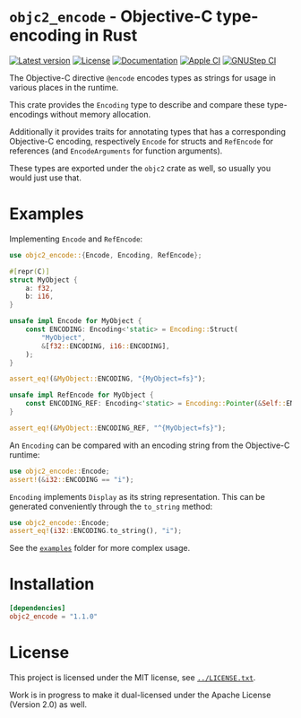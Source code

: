 # `objc2_encode` - Objective-C type-encoding in Rust

[![Latest version](https://badgen.net/crates/v/objc2_encode)](https://crates.io/crates/objc2_encode)
[![License](https://badgen.net/badge/license/MIT/blue)](../LICENSE.txt)
[![Documentation](https://docs.rs/objc2_encode/badge.svg)](https://docs.rs/objc2_encode/)
[![Apple CI](https://github.com/madsmtm/objc2/actions/workflows/apple.yml/badge.svg)](https://github.com/madsmtm/objc2/actions/workflows/apple.yml)
[![GNUStep CI](https://github.com/madsmtm/objc2/actions/workflows/gnustep.yml/badge.svg)](https://github.com/madsmtm/objc2/actions/workflows/gnustep.yml)

The Objective-C directive `@encode` encodes types as strings for usage in
various places in the runtime.

This crate provides the `Encoding` type to describe and compare these
type-encodings without memory allocation.

Additionally it provides traits for annotating types that has a corresponding
Objective-C encoding, respectively `Encode` for structs and `RefEncode` for
references (and `EncodeArguments` for function arguments).

These types are exported under the `objc2` crate as well, so usually you would
just use that.

# Examples

Implementing `Encode` and `RefEncode`:

```rust
use objc2_encode::{Encode, Encoding, RefEncode};

#[repr(C)]
struct MyObject {
    a: f32,
    b: i16,
}

unsafe impl Encode for MyObject {
    const ENCODING: Encoding<'static> = Encoding::Struct(
        "MyObject",
        &[f32::ENCODING, i16::ENCODING],
    );
}

assert_eq!(&MyObject::ENCODING, "{MyObject=fs}");

unsafe impl RefEncode for MyObject {
    const ENCODING_REF: Encoding<'static> = Encoding::Pointer(&Self::ENCODING);
}

assert_eq!(&MyObject::ENCODING_REF, "^{MyObject=fs}");
```

An `Encoding` can be compared with an encoding string from the Objective-C
runtime:

```rust
use objc2_encode::Encode;
assert!(&i32::ENCODING == "i");
```

`Encoding` implements `Display` as its string representation. This can be
generated conveniently through the `to_string` method:

```rust
use objc2_encode::Encode;
assert_eq!(i32::ENCODING.to_string(), "i");
```

See the [`examples`] folder for more complex usage.

# Installation

```toml
[dependencies]
objc2_encode = "1.1.0"
```

# License

This project is licensed under the MIT license, see [`../LICENSE.txt`].

Work is in progress to make it dual-licensed under the Apache License
(Version 2.0) as well.

[`examples`]: https://github.com/madsmtm/objc2/tree/master/objc2_encode/examples
[`../LICENSE.txt`]: https://github.com/madsmtm/objc2/blob/master/LICENSE.txt
